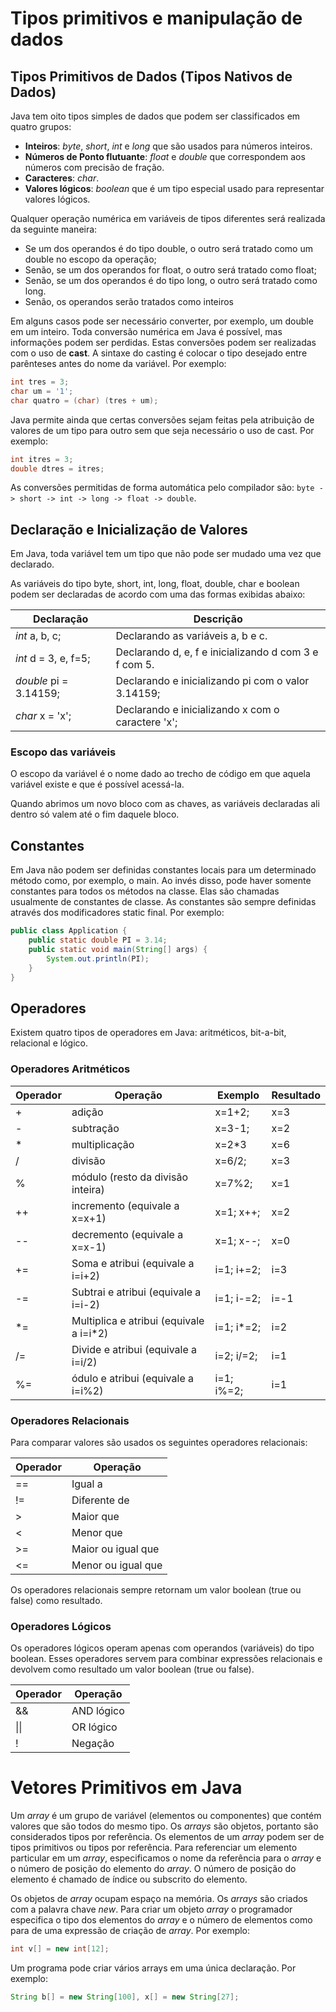 # Tipos primitivos e manipulação de dados

## Tipos Primitivos de Dados (Tipos Nativos de Dados)

Java tem oito tipos simples de dados que podem ser classificados em quatro grupos:

- **Inteiros**: _byte_, _short_, _int_ e _long_ que são usados para números inteiros.
- **Números de Ponto flutuante**: _float_ e _double_ que correspondem aos números com precisão de fração.
- **Caracteres**: _char_.
- **Valores lógicos**: _boolean_ que é um tipo especial usado para representar valores lógicos.

Qualquer operação numérica em variáveis de tipos diferentes será realizada da seguinte maneira:

- Se um dos operandos é do tipo double, o outro será tratado como um double no escopo da operação;
- Senão, se um dos operandos for float, o outro será tratado como float;
- Senão, se um dos operandos é do tipo long, o outro será tratado como long.
- Senão, os operandos serão tratados como inteiros

Em alguns casos pode ser necessário converter, por exemplo, um double em um inteiro. Toda conversão numérica em Java é possível, mas informações podem ser perdidas. Estas conversões podem ser realizadas com o uso de **cast**. A sintaxe do casting é colocar o tipo desejado entre parênteses antes do nome da variável. Por exemplo:

````java
int tres = 3;
char um = '1';
char quatro = (char) (tres + um);
````

Java permite ainda que certas conversões sejam feitas pela atribuição de valores de um tipo para outro sem que seja necessário o uso de cast. Por exemplo:

````java
int itres = 3;
double dtres = itres;
````

As conversões permitidas de forma automática pelo compilador são: ````byte -> short -> int -> long -> float -> double````.

## Declaração e Inicialização de Valores

Em Java, toda variável tem um tipo que não pode ser mudado uma vez que declarado.

As variáveis do tipo byte, short, int, long, float, double, char e boolean podem ser declaradas de acordo com uma das formas exibidas abaixo:

|         Declaração        |                         Descrição                         |
| ------------------------  | --------------------------------------------------------- |
| _int_ a, b, c;            | Declarando as variáveis a, b e c.                         |
| _int_ d = 3, e, f=5;      | Declarando d, e, f e inicializando d com 3 e f com 5.     |
| _double_ pi = 3.14159;    | Declarando e inicializando pi com o valor 3.14159;        |
| _char_ x = 'x';           | Declarando e inicializando x com o caractere 'x';         |

### Escopo das variáveis

O escopo da variável é o nome dado ao trecho de código em que aquela variável existe e que é possível acessá-la. 

Quando abrimos um novo bloco com as chaves, as variáveis declaradas ali dentro só valem até o fim daquele bloco.

## Constantes

Em Java não podem ser definidas constantes locais para um determinado método como, por exemplo, o main. Ao invés disso, pode haver somente constantes para todos os métodos na classe. Elas são chamadas usualmente de constantes de classe. As constantes são sempre definidas através dos modificadores static final. Por exemplo:

````java
public class Application {
    public static double PI = 3.14;
    public static void main(String[] args) {
        System.out.println(PI);
    }
}
````

## Operadores

Existem quatro tipos de operadores em Java: aritméticos, bit-a-bit, relacional e lógico.

### Operadores Aritméticos

| Operador |                      Operação                      |     Exemplo     |   Resultado   |
| -------- | -------------------------------------------------- | --------------- | ------------- |
|     +    | adição                                             |    x=1+2;       |   x=3         |
|     -    | subtração                                          |    x=3-1;       |   x=2         |
|     *    | multiplicação                                      |    x=2\*3       |   x=6         |
|     /    | divisão                                            |    x=6/2;       |   x=3         |
|     %    | módulo (resto da divisão inteira)                  |    x=7%2;       |   x=1         |
|    ++    | incremento (equivale a x=x+1)                      |    x=1; x++;    |   x=2         |
|    --    | decremento (equivale a x=x-1)                      |    x=1; x--;    |   x=0         |
|    +=    | Soma e atribui (equivale a i=i+2)                  |    i=1; i+=2;   |   i=3         |
|    -=    | Subtrai e atribui (equivale a i=i-2)               |    i=1; i-=2;   |   i=-1        |
|    \*=   | Multiplica e atribui (equivale a i=i\*2)           |    i=1; i*=2;   |   i=2         |
|    /=    | Divide e atribui (equivale a i=i/2)                |    i=2; i/=2;   |   i=1         |
|    %=    | ódulo e atribui (equivale a i=i%2)                 |    i=1; i%=2;   |   i=1         |

### Operadores Relacionais

Para comparar valores são usados os seguintes operadores relacionais:

| Operador |                      Operação                      |
| -------- | -------------------------------------------------- |
|    ==    | Igual a                                            |
|    !=    | Diferente de                                       |
|    >     | Maior que                                          |
|    <     | Menor que                                          |
|    >=    | Maior ou igual que                                 |
|    <=    | Menor ou igual que                                 |

Os operadores relacionais sempre retornam um valor boolean (true ou false) como resultado.

### Operadores Lógicos

Os operadores lógicos operam apenas com operandos (variáveis) do tipo boolean. Esses operadores servem para combinar expressões relacionais e devolvem como resultado um valor boolean (true ou false).

| Operador |                      Operação                      |
| -------- | -------------------------------------------------- |
|    &&    | AND lógico                                         |
|   \|\|   | OR lógico                                          |
|    !     | Negação                                            |

# Vetores Primitivos em Java

Um _array_ é um grupo de variável (elementos ou componentes) que contém valores que são todos do mesmo tipo. Os _arrays_ são objetos, portanto são considerados tipos por referência. Os elementos de um _array_ podem ser de tipos primitivos ou tipos por referência. Para referenciar um elemento particular em um _array_, especificamos o nome da referência para o _array_ e o número de posição do elemento do _array_. O número de posição do elemento é chamado de índice ou subscrito do elemento.

Os objetos de _array_ ocupam espaço na memória. Os _arrays_ são criados com a palavra chave _new_. Para criar um objeto _array_ o programador especifica o tipo dos elementos do _array_ e o número de elementos como para de uma expressão de criação de _array_. Por exemplo:

````java
int v[] = new int[12];
````

Um programa pode criar vários arrays em uma única declaração. Por exemplo:

````java
String b[] = new String[100], x[] = new String[27];
````


